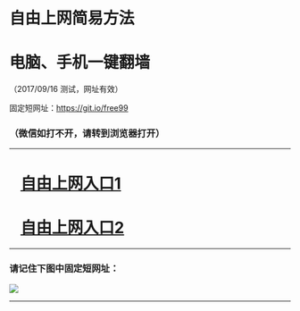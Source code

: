 ﻿# 自由上网简易方法

# 电脑、手机一键翻墙

（2017/09/16 测试，网址有效）

固定短网址：https://git.io/free99

### （微信如打不开，请转到浏览器打开）


***





# &nbsp;&nbsp; <a href="http://ft1720616737.fwq-tz1003.online/fwqtz01.html?t=091600121821 " target="_blank">自由上网入口1</a>
# &nbsp;&nbsp; <a href="http://ft2037331128.fwq-tz1004.online/fwqtz02.html?t=091600129643 " target="_blank">自由上网入口2</a>
***

### 请记住下图中固定短网址：

<img src="https://s3-us-west-2.amazonaws.com/fwq-1001/yjfq-20170905okok.png" /> 


***

